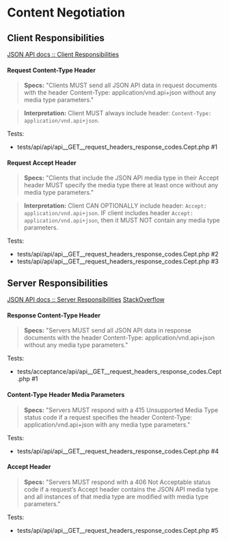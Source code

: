 Content Negotiation
===================

Client Responsibilities
-----------------------

[JSON API docs :: Client Responsibilities](http://jsonapi.org/format/#content-negotiation-clients)

#### Request Content-Type Header

> **Specs:**
> "Clients MUST send all JSON API data in request documents with the header Content-Type: application/vnd.api+json without any media type parameters."

> **Interpretation:**
> Client MUST always include header: `Content-Type: application/vnd.api+json`.

Tests:

* tests/api/api/api__GET__request_headers_response_codes.Cept.php #1

#### Request Accept Header

> **Specs:**
> "Clients that include the JSON API media type in their Accept header MUST specify the media type there at least once without any media type parameters."

> **Interpretation:**
> Client CAN OPTIONALLY include header: `Accept: application/vnd.api+json`.
> IF client includes header `Accept: application/vnd.api+json`, then it MUST NOT contain any media type parameters.

Tests:

* tests/api/api/api__GET__request_headers_response_codes.Cept.php #2
* tests/api/api/api__GET__request_headers_response_codes.Cept.php #3

Server Responsibilities
-----------------------

[JSON API docs :: Server Responsibilities](http://jsonapi.org/format/#content-negotiation-servers)
[StackOverflow](http://stackoverflow.com/questions/33485488/json-api-spec-server-responsibilities-explanation)

#### Response Content-Type Header

> **Specs:**
> "Servers MUST send all JSON API data in response documents with the header Content-Type: application/vnd.api+json without any media type parameters."

Tests:

* tests/acceptance/api/api__GET__request_headers_response_codes.Cept.php #1

#### Content-Type Header Media Parameters

> **Specs:**
> "Servers MUST respond with a 415 Unsupported Media Type status code if a request specifies the header Content-Type: application/vnd.api+json with any media type parameters."

Tests:

* tests/api/api/api__GET__request_headers_response_codes.Cept.php #4

#### Accept Header

> **Specs:**
> "Servers MUST respond with a 406 Not Acceptable status code if a request’s Accept header contains the JSON API media type and all instances of that media type are modified with media type parameters."

Tests:

* tests/api/api/api__GET__request_headers_response_codes.Cept.php #5
